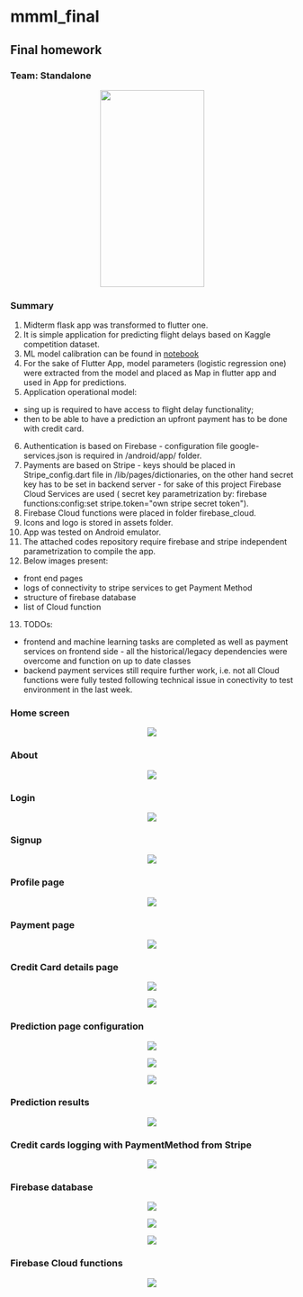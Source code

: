 # mmml_final
## Final homework

### Team: Standalone 
<p align="center"> <img src="/screenshots/app_anim.gif" width=185  height= 350></p>

### Summary
1. Midterm flask app was transformed to flutter one.
2. It is simple application for predicting flight delays based on Kaggle competition dataset.
3. ML model calibration can be found in [notebook](https://github.com/GrzBoc/mlap_strup/blob/master/model_notebook/gb_HW05_def.ipynb)
4. For the sake of Flutter App, model parameters (logistic regression one) were extracted from the model and placed as Map in flutter app and used in App for predictions.
5. Application operational model:
  - sing up is required to have access to flight delay functionality;
  - then to be able to have a prediction an upfront payment has to be done with credit card.
6. Authentication is based on Firebase - configuration file google-services.json is required in /android/app/ folder.
7. Payments are based on Stripe - keys should be placed in Stripe_config.dart file in /lib/pages/dictionaries, on the other hand secret key has to be set in backend server - for sake of this project Firebase Cloud Services are used ( secret key parametrization by: firebase functions:config:set stripe.token="own stripe secret token").
8. Firebase Cloud functions were placed in folder firebase_cloud.
9. Icons and logo is stored in assets folder.
10. App was tested on Android emulator. 
11. The attached codes repository require firebase and stripe independent parametrization to compile the app.
12. Below images present:
  - front end pages
  - logs of connectivity to stripe services to get Payment Method
  - structure of firebase database
  - list of Cloud function
13. TODOs:
  - frontend and machine learning tasks are completed as well as payment services on frontend side - all the historical/legacy dependencies were overcome and function on up to date classes
  - backend payment services still require further work, i.e. not all Cloud functions were fully tested following technical issue in conectivity to test environment in the last week.

### Home screen
<p align="center"> <img src="/screenshots/app_01.jpg" ></p>

### About
<p align="center"> <img src="/screenshots/app_03.jpg" ></p>

### Login
<p align="center"> <img src="/screenshots/app_02.jpg" ></p>

### Signup
<p align="center"> <img src="/screenshots/app_04.jpg"></p>

### Profile page
<p align="center"> <img src="/screenshots/app_11.jpg"></p>

### Payment page
<p align="center"> <img src="/screenshots/app_10.jpg"></p>

### Credit Card details page
<p align="center"> <img src="/screenshots/app_12.jpg"></p>
<p align="center"> <img src="/screenshots/app_13.jpg"></p>

### Prediction page configuration
<p align="center"> <img src="/screenshots/app_14.jpg"></p>
<p align="center"> <img src="/screenshots/app_15.jpg"></p>
<p align="center"> <img src="/screenshots/app_16.jpg"></p>

### Prediction results
<p align="center"> <img src="/screenshots/app_17.jpg"></p>

### Credit cards logging with PaymentMethod from Stripe
<p align="center"> <img src="/screenshots/fb_app_02.jpg"></p>

### Firebase database
<p align="center"> <img src="/screenshots/fb_01.jpg"></p>
<p align="center"> <img src="/screenshots/fb_02.jpg"></p>
<p align="center"> <img src="/screenshots/fb_03.jpg"></p>

### Firebase Cloud functions
<p align="center"> <img src="/screenshots/fb_04.jpg"></p>


